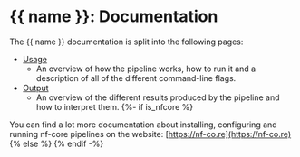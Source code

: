 # {{ name }}: Documentation

The {{ name }} documentation is split into the following pages:

- [Usage](usage.md)
  - An overview of how the pipeline works, how to run it and a description of all of the different command-line flags.
- [Output](output.md)
  - An overview of the different results produced by the pipeline and how to interpret them.
    {%- if is_nfcore %}

You can find a lot more documentation about installing, configuring and running nf-core pipelines on the website: [https://nf-co.re](https://nf-co.re)
{% else %}
{% endif -%}
